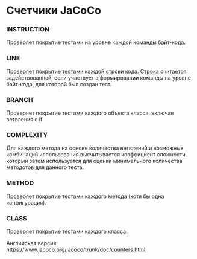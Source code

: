 # Счетчики JaCoCo 

### INSTRUCTION
Проверяет покрытие тестами на уровне каждой команды байт-кода.
### LINE
Проверяет покрытие тестами каждой строки кода. Строка считается задействованной, если участвует в формировании команды на уровне байт-кода, для которой был создан тест.
### BRANCH
Проверяет покрытие тестами каждого объекта класса, включая ветвления с if.
### COMPLEXITY
Для каждого метода на основе количества ветвлений и возможных комбинаций использования высчитывается коэффициент сложности, который затем используется для оценки минимального количества методотов для данного теста.
### METHOD
Проверяет покрытие тестами каждого метода (хотя бы одна конфигурация).
### CLASS
Проверяет покрытие тестами каждого класса.

Английская версия:
https://www.jacoco.org/jacoco/trunk/doc/counters.html